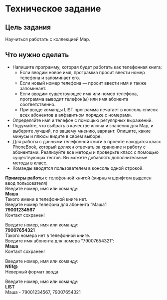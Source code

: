 # Техническое задание

## Цель задания
Научиться работать с коллекцией Map.

## Что нужно сделать

- Напишите программу, которая будет работать как телефонная книга:
    - Если вводим новое имя, программа просит ввести номер телефона и запоминает его.
    - Если новый номер телефона — просит ввести имя и также запоминает.
    - Если вводим существующее имя или номер телефона, программа выводит телефон(ы) или имя абонента соответственно.
    - При вводе команды LIST программа печатает в консоль список всех абонентов в алфавитном порядке с номерами.
- Определяйте имя и телефон с помощью регулярных выражений.
- Подумайте, что выбрать в качестве ключа и значения для Map, и выберите лучший, по вашему мнению, вариант. Опишите, какие минусы и плюсы видите в своём выборе.
- Для работы с данными телефонной книги в проекте находится класс PhoneBook, который должен отвечать за хранение и работу с абонентами. Реализуйте все методы и проверьте класс с помощью существующих тестов. Вы можете добавлять дополнительные методы в класс.
- Команды вводятся пользователем в консоль одной строкой.

**Примеры работы** с телефонной книгой (жирным шрифтом выделен ввод пользователя)   
Введите номер, имя или команду:     
**Маша**    
Такого имени в телефонной книге нет.    
Введите номер телефона для абонента “Маша”:     
**79001234567**     
Контакт сохранен!

Введите номер, имя или команду:     
**79007654321**     
Такого номера нет в телефонной книге.   
Введите имя абонента для номера “79007654321”:  
**Маша**    
Контакт сохранен!

Введите номер, имя или команду:     
**Nfif@**   
Неверный формат ввода

Введите номер, имя или команду:     
**LIST**    
Маша - 79001234567, 79007654321
